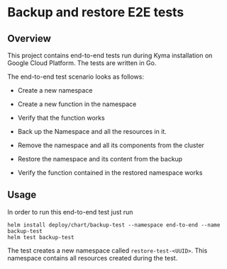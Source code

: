 # Backup and restore E2E tests

## Overview

This project contains end-to-end tests run during Kyma installation on Google Cloud Platform. The tests are written in Go. 

The end-to-end test scenario looks as follows:

- Create a new namespace
- Create a new function in the namespace
- Verify that the function works

- Back up the Namespace and all the resources in it.
- Remove the namespace and all its components from the cluster

- Restore the namespace and its content from the backup
- Verify the function contained in the restored namespace works

## Usage

In order to run this end-to-end test just run

```
helm install deploy/chart/backup-test --namespace end-to-end --name backup-test
helm test backup-test
```

The test creates a new namespace called `restore-test-<UUID>`. This namespace contains all resources created during the test.
